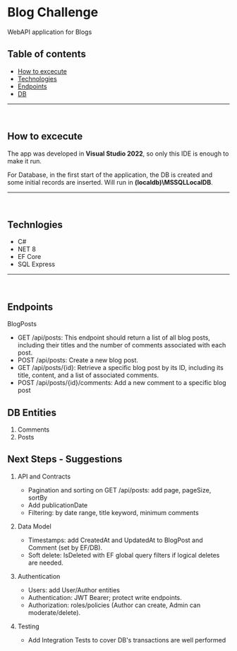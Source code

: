 # Blog Challenge
WebAPI application for Blogs

## Table of contents
* [How to excecute](#How-to-excecute)
* [Technologies](#Technologies)
* [Endpoints](#Endpoints)
* [DB](#DB)
 
***
<br />


## How to excecute

The app was developed in **Visual Studio 2022**, so only this IDE is enough to make it run.

For Database, in the first start of the application, the DB is created and some initial records are inserted. Will run in **(localdb)\MSSQLLocalDB**.

***
<br />

## Technlogies
* C#
* NET 8
* EF Core
* SQL Express
***
<br />

## Endpoints

BlogPosts
  * GET /api/posts: This endpoint should return a list of all blog posts, including their titles and the number of comments associated with each post.
  * POST /api/posts: Create a new blog post.
  * GET /api/posts/{id}: Retrieve a specific blog post by its ID, including its title, content, and a list of associated comments.
  * POST /api/posts/{id}/comments: Add a new comment to a specific blog post


## DB Entities

1. Comments 
2. Posts


## Next Steps - Suggestions

1. API and Contracts
	* Pagination and sorting on GET /api/posts: add page, pageSize, sortBy
	* Add publicationDate
	* Filtering: by date range, title keyword, minimum comments

2. Data Model
	* Timestamps: add CreatedAt and UpdatedAt to BlogPost and Comment (set by EF/DB).
	* Soft delete: IsDeleted with EF global query filters if logical deletes are needed.

3. Authentication
	* Users: add User/Author entities
	* Authentication: JWT Bearer; protect write endpoints.
	* Authorization: roles/policies (Author can create, Admin can moderate/delete).

4. Testing
	* Add Integration Tests to cover DB's transactions are well performed
	
	






